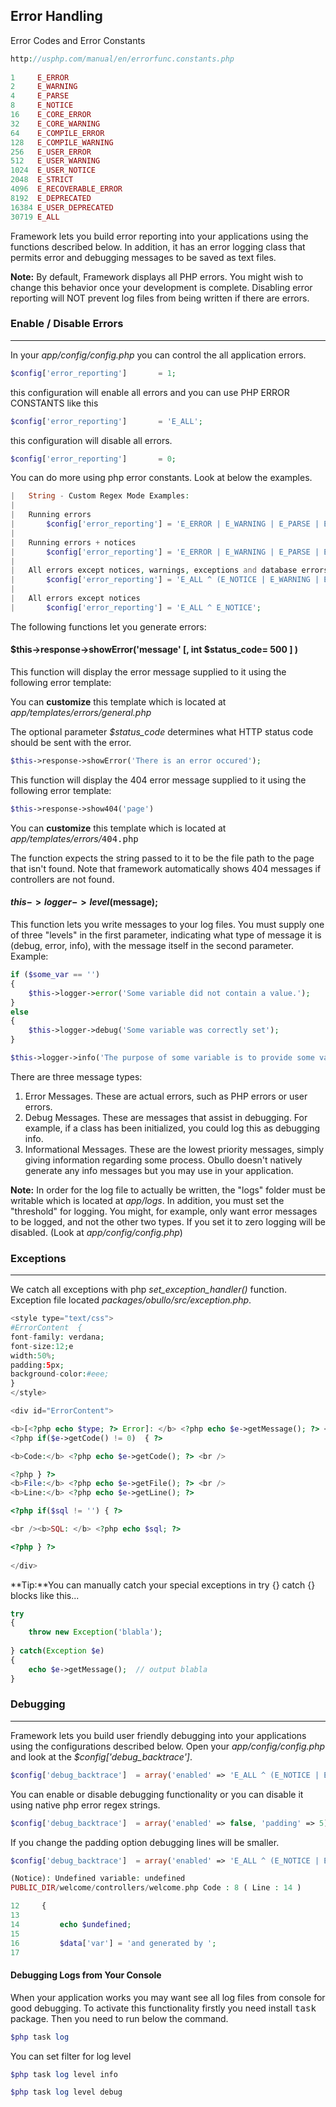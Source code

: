 ## Error Handling

Error Codes and Error Constants

```php
http://usphp.com/manual/en/errorfunc.constants.php
 
1     E_ERROR
2     E_WARNING
4     E_PARSE
8     E_NOTICE
16    E_CORE_ERROR
32    E_CORE_WARNING
64    E_COMPILE_ERROR
128   E_COMPILE_WARNING
256   E_USER_ERROR
512   E_USER_WARNING
1024  E_USER_NOTICE
2048  E_STRICT
4096  E_RECOVERABLE_ERROR
8192  E_DEPRECATED
16384 E_USER_DEPRECATED
30719 E_ALL
```

Framework lets you build error reporting into your applications using the functions described below. In addition, it has an error logging class that permits error and debugging messages to be saved as text files.

**Note:** By default, Framework displays all PHP errors. You might wish to change this behavior once your development is complete. Disabling error reporting will NOT prevent log files from being written if there are errors.

### Enable / Disable Errors

------

In your <dfn>app/config/config.php</dfn> you can control the all application errors.

```php
$config['error_reporting']       = 1;
```

this configuration will enable all errors and you can use PHP ERROR CONSTANTS like this

```php
$config['error_reporting']       = 'E_ALL';
```

this configuration will disable all errors.

```php
$config['error_reporting']       = 0;
```

You can do more using php error constants. Look at below the examples.

```php
|   String - Custom Regex Mode Examples:
|
|   Running errors
|       $config['error_reporting'] = 'E_ERROR | E_WARNING | E_PARSE | E_USER_ERROR';
|   
|   Running errors + notices
|       $config['error_reporting'] = 'E_ERROR | E_WARNING | E_PARSE | E_USER_ERROR | E_NOTICE';
|   
|   All errors except notices, warnings, exceptions and database errors
|       $config['error_reporting'] = 'E_ALL ^ (E_NOTICE | E_WARNING | E_EXCEPTION | E_DATABASE)';
|       
|   All errors except notices 
|       $config['error_reporting'] = 'E_ALL ^ E_NOTICE';
```

The following functions let you generate errors:

#### $this->response->showError('message' [, int $status_code= 500 ] )

This function will display the error message supplied to it using the following error template:

You can <b>customize</b> this template which is located at <dfn>app/templates/errors/general.php</dfn>

The optional parameter <dfn>$status_code</dfn> determines what HTTP status code should be sent with the error.

```php
$this->response->showError('There is an error occured');
```

This function will display the 404 error message supplied to it using the following error template:

```php
$this->response->show404('page')
```

You can <b>customize</b> this template which is located at <dfn>app/templates/errors/</dfn><kbd>404.php</kbd>

The function expects the string passed to it to be the file path to the page that isn't found. Note that framework automatically shows 404 messages if controllers are not found.

#### $this->logger->level($message);

This function lets you write messages to your log files. You must supply one of three "levels" in the first parameter, indicating what type of message it is (debug, error, info), with the message itself in the second parameter. Example:

```php
if ($some_var == '')
{
    $this->logger->error('Some variable did not contain a value.');
}
else
{
    $this->logger->debug('Some variable was correctly set');
}

$this->logger->info('The purpose of some variable is to provide some value.');
```

There are three message types:
<ol>
<li>Error Messages. These are actual errors, such as PHP errors or user errors.</li>
<li>Debug Messages. These are messages that assist in debugging. For example, if a class has been initialized, you could log this as debugging info.</li>
<li>Informational Messages. These are the lowest priority messages, simply giving information regarding some process. Obullo doesn't natively generate any info messages but you may use in your application.</li></ol>

**Note:** In order for the log file to actually be written, the "logs" folder must be writable which is located at <dfn>app/logs</dfn>. In addition, you must set the "threshold" for logging. You might, for example, only want error messages to be logged, and not the other two types. If you set it to zero logging will be disabled. (Look at <dfn>app/config/config.php</dfn>)

### Exceptions

------

We catch all exceptions with php <dfn>set_exception_handler()</dfn> function. Exception file located <dfn>packages/obullo/src/exception.php</dfn>.

```php
<style type="text/css">
#ErrorContent  {
font-family: verdana;
font-size:12;e
width:50%;
padding:5px;
background-color:#eee;
}
</style>

<div id="ErrorContent">

<b>[<?php echo $type; ?> Error]: </b> <?php echo $e->getMessage(); ?> <br />
<?php if($e->getCode() != 0)  { ?>

<b>Code:</b> <?php echo $e->getCode(); ?> <br />

<?php } ?>
<b>File:</b> <?php echo $e->getFile(); ?> <br />
<b>Line:</b> <?php echo $e->getLine(); ?>

<?php if($sql != '') { ?>

<br /><b>SQL: </b> <?php echo $sql; ?>

<?php } ?>
    
</div>
```

**Tip:**You can manually catch your special exceptions in try {} catch {} blocks like this...

```php
try
{
    throw new Exception('blabla');
    
} catch(Exception $e)
{
    echo $e->getMessage();  // output blabla 
}
```

### Debugging

------

Framework lets you build user friendly debugging into your applications using the configurations described below. Open your <dfn>app/config/config.php</dfn> and look at the <var>$config['debug_backtrace']</var>.

```php
$config['debug_backtrace']  = array('enabled' => 'E_ALL ^ (E_NOTICE | E_WARNING)', 'padding' => 5);
```

You can enable or disable debugging functionality or you can disable it using native php error regex strings.

```php
$config['debug_backtrace']  = array('enabled' => false, 'padding' => 5)
```

If you change the padding option debugging lines will be smaller.

```php
$config['debug_backtrace']  = array('enabled' => 'E_ALL ^ (E_NOTICE | E_WARNING)', 'padding' => 3);
```

```php
(Notice): Undefined variable: undefined 
PUBLIC_DIR/welcome/controllers/welcome.php Code : 8 ( Line : 14 )

12     {   
13 
14         echo $undefined;
15         
16         $data['var'] = 'and generated by ';
17 
```

#### Debugging Logs from Your Console

When your application works you may want see all log files from console for good debugging. To activate this functionality firstly you need install <kbd>task</kbd> package. Then you need to run below the command.

```php
$php task log
```
You can set filter for log level

```php
$php task log level info
```

```php
$php task log level debug
```